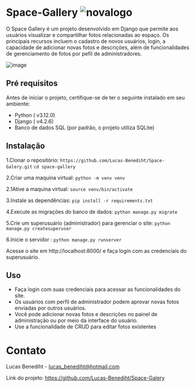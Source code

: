 # Space-Gallery ![novalogo](https://github.com/Lucas-Benediht/Space-Galery/assets/110697669/f2ae2d0f-b487-4b80-86f1-abea5fc6e854)
  
 

O Space Gallery é um projeto desenvolvido em Django que permite aos usuários visualizar e compartilhar fotos relacionadas ao espaço. Os principais recursos incluem o cadastro de novos usuários, login, a capacidade de adicionar novas fotos e descrições, além de funcionalidades de gerenciamento de fotos por pefil de administradores.

![image](https://github.com/Lucas-Benediht/Space-Galery/assets/110697669/4b42f001-052d-4f25-8cc9-621808faca41)


## Pré requisitos
Antes de iniciar o projeto, certifique-se de ter o seguinte instalado em seu ambiente:

- Python ( v3.12.0)
- Django ( v4.2.6)
- Banco de dados SQL (por padrão, o projeto utiliza SQLite)


## Instalação

1.Clonar o repositório:
```https://github.com/Lucas-Benediht/Space-Galery.git```
```cd space-gallery```

2.Criar uma maquina virtual:
```python -m venv venv```

2.1Ative a maquina virtual:
```source venv/bin/activate```

3.Instale as dependências:
```pip install -r requirements.txt```

4.Execute as migrações do banco de dados:
```python manage.py migrate```

5.Crie um superusuário (administrador) para gerenciar o site:
```python manage.py createsuperuser```

6.Inicie o servidor :
```python manage.py runserver```

Acesse o site em http://localhost:8000/ e faça login com as credenciais do superusuário.

## Uso 
- Faça login com suas credenciais para acessar as funcionalidades do site.
- Os usuários com perfil de administrador podem aprovar novas fotos enviadas por outros usuários.
- Você pode adicionar novas fotos e descrições no painel de administração ou por meio da interface do usuário.
- Use a funcionalidade de CRUD para editar fotos existentes

# Contato

Lucas Benediht - lucas_benediht@hotmail.com

Link do projeto: https://github.com/Lucas-Benediht/Space-Galery
